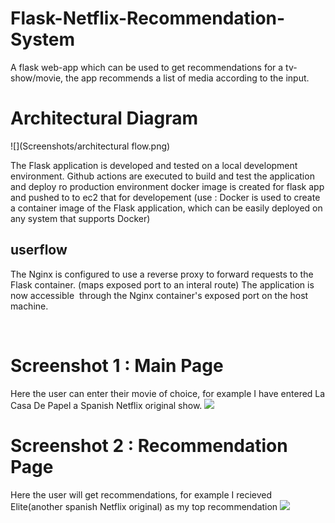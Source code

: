 # Flask-Netflix-Recommendation-System
A flask web-app which can be used to get recommendations for a tv-show/movie, the app recommends a list of media according to the input.
# Architectural Diagram 

![](Screenshots/architectural flow.png)

The Flask application is developed and tested on a local development environment.
Github actions are executed to build and test the application and deploy ro production environment
docker image is created for flask app and pushed to to ec2 that for developement (use : Docker is used to create a container image of the Flask application, which can be easily deployed on any system that supports Docker)

## userflow 
The Nginx is configured to use a reverse proxy to forward requests to the Flask container. (maps exposed port to an interal route)
The application is now accessible  through the Nginx container's exposed port on the host machine.


 
# Screenshot 1 : Main Page 
Here the user can enter their movie of choice, for example I have entered La Casa De Papel a Spanish Netflix original show.
![](Screenshots/screenshot1.PNG)
# Screenshot 2 : Recommendation Page 
Here the user will get recommendations, for example I recieved Elite(another spanish Netflix original) as my top recommendation 
![](Screenshots/screenshot2.PNG)
